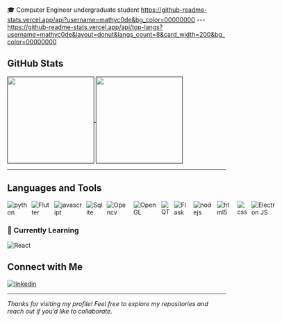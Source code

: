 🎓 Computer Engineer undergraduate student
https://github-readme-stats.vercel.app/api?username=mathyc0de&bg_color=00000000
---https://github-readme-stats.vercel.app/api/top-langs?username=mathyc0de&layout=donut&langs_count=8&card_width=200&bg_color=00000000

## GitHub Stats

<a href="">
  <img height=200 align="center" src="" />
</a>
<a href="">
  <img height=200 align="center" src="" />
</a>

---

## Languages and Tools
<div style="display: flex; gap: 10px">
  <img align="center" alt="python" src="https://img.shields.io/badge/Python-3776AB?style=for-the-badge&logo=python&logoColor=white" />
  <img align="center" alt="Flutter" src="https://img.shields.io/badge/Flutter-%2302569B.svg?style=for-the-badge&logo=Flutter&logoColor=white" />
  <img align="center" alt="javascript" src="https://img.shields.io/badge/JavaScript-F7DF1E?style=for-the-badge&logo=javascript&logoColor=black" />
  <img align="center" alt="Sqlite" src="https://img.shields.io/badge/sqlite-%2307405e.svg?style=for-the-badge&logo=sqlite&logoColor=white" />
  <img align="center" alt="Opencv" src="https://img.shields.io/badge/opencv-%23white.svg?style=for-the-badge&logo=opencv&logoColor=white" />
  <img align="center" alt="OpenGL" src="https://img.shields.io/badge/OpenGL-%23FFFFFF.svg?style=for-the-badge&logo=opengl" />
  <img align="center" alt="QT" src="https://img.shields.io/badge/Qt-%23217346.svg?style=for-the-badge&logo=Qt&logoColor=white" />
  <img align="center" alt="Flask" src="https://img.shields.io/badge/flask-%23000.svg?style=for-the-badge&logo=flask&logoColor=white" />
  <img align="center" alt="nodejs" src="https://img.shields.io/badge/Node.js-43853D?style=for-the-badge&logo=node.js&logoColor=white" />
  <img align="center" alt="html5" src="https://img.shields.io/badge/HTML5-E34F26?style=for-the-badge&logo=html5&logoColor=white" />
  <img align="center" alt="css" src="https://img.shields.io/badge/CSS3-1572B6?style=for-the-badge&logo=css3&logoColor=white" />
  <img align="center" alt="Electron JS" src="https://img.shields.io/badge/Electron-191970?style=for-the-badge&logo=Electron&logoColor=white" />

  
</div>

### 🌱 Currently Learning
![React](https://img.shields.io/badge/react-%2320232a.svg?style=for-the-badge&logo=react&logoColor=%2361DAFB)

## Connect with Me

<a href="https://www.linkedin.com/in/matheuspsilveira/">
  <img align="center" alt="linkedin" src="https://img.shields.io/badge/LinkedIn-0077B5?style=for-the-badge&logo=linkedin&logoColor=white" />
</a>

---

*Thanks for visiting my profile! Feel free to explore my repositories and reach out if you’d like to collaborate.* 
